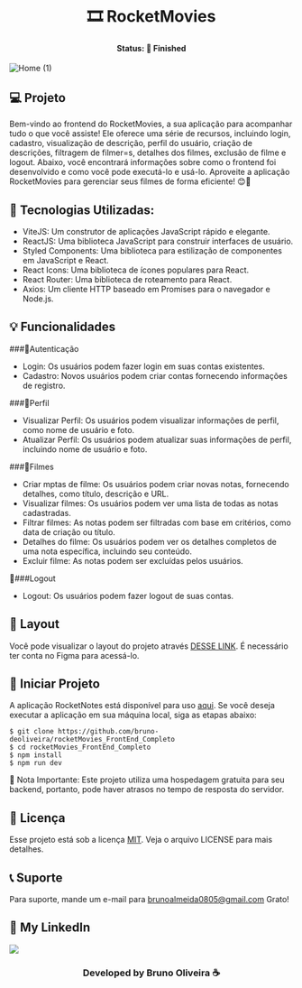 <h1 align="center"> 🎞️ RocketMovies </h1>
<h4 align="center"> Status: 🚀 Finished </h4>

![Home (1)](https://github.com/bruno-deoliveira/rocketMovies_FrontEnd_Completo/assets/109918729/0588bfe5-5d2e-408f-bd1d-0925a071d528)


## 💻 Projeto
Bem-vindo ao frontend do RocketMovies, a sua aplicação para acompanhar tudo o que você assiste! Ele oferece uma série de recursos, incluindo login, cadastro, visualização de descrição, perfil do usuário, criação de descrições, filtragem de filmer=s, detalhes dos filmes, exclusão de filme e logout. Abaixo, você encontrará informações sobre como o frontend foi desenvolvido e como você pode executá-lo e usá-lo.
Aproveite a aplicação RocketMovies para gerenciar seus filmes de forma eficiente! 😊🚀

## 🚀 Tecnologias Utilizadas:
- ViteJS: Um construtor de aplicações JavaScript rápido e elegante.
- ReactJS: Uma biblioteca JavaScript para construir interfaces de usuário.
- Styled Components: Uma biblioteca para estilização de componentes em JavaScript e React.
- React Icons: Uma biblioteca de ícones populares para React.
- React Router: Uma biblioteca de roteamento para React.
- Axios: Um cliente HTTP baseado em Promises para o navegador e Node.js.

## 💡 Funcionalidades
###🔑Autenticação
- Login: Os usuários podem fazer login em suas contas existentes.
- Cadastro: Novos usuários podem criar contas fornecendo informações de registro.
  
###👤Perfil
- Visualizar Perfil: Os usuários podem visualizar informações de perfil, como nome de usuário e foto.
- Atualizar Perfil: Os usuários podem atualizar suas informações de perfil, incluindo nome de usuário e foto.

###📝Filmes
- Criar mptas de filme: Os usuários podem criar novas notas, fornecendo detalhes, como título, descrição e URL.
- Visualizar filmes: Os usuários podem ver uma lista de todas as notas cadastradas.
- Filtrar filmes: As notas podem ser filtradas com base em critérios, como data de criação ou título.
- Detalhes do filme: Os usuários podem ver os detalhes completos de uma nota específica, incluindo seu conteúdo.
- Excluir filme: As notas podem ser excluídas pelos usuários.

👋###Logout
- Logout: Os usuários podem fazer logout de suas contas.

## 🔖 Layout
Você pode visualizar o layout do projeto através [DESSE LINK](https://www.figma.com/file/39ab47SAyXU6zgnLoGLyTC/RocketMovies-(Copy)?type=design&node-id=5-2&mode=design&t=bfQjZAZBPnYwbK5g-0). É necessário ter conta no Figma para acessá-lo.

## 💾 Iniciar Projeto
A aplicação RocketNotes está disponível para uso [aqui](https://rockettmoviess.netlify.app/). Se você deseja executar a aplicação em sua máquina local, siga as etapas abaixo:

```
$ git clone https://github.com/bruno-deoliveira/rocketMovies_FrontEnd_Completo
$ cd rocketMovies_FrontEnd_Completo
$ npm install
$ npm run dev
```
🚨 Nota Importante: Este projeto utiliza uma hospedagem gratuita para seu backend, portanto, pode haver atrasos no tempo de resposta do servidor.

## 📝 Licença
Esse projeto está sob a licença [MIT](https://github.com/bruno-deoliveira/rocketMovies_FrontEnd_Completo/blob/main/LICENSE). Veja o arquivo LICENSE para mais detalhes.

## 📞 Suporte
Para suporte, mande um e-mail para brunoalmeida0805@gmail.com Grato!

## 🔎 My LinkedIn 
<a href="https://www.linkedin.com/in/bruno-almeida-deoliveira"><img src="https://img.shields.io/badge/LinkedIn-0077B5?style=for-the-badge&logo=linkedin&logoColor=white"/></a>

<h3 align="center">Developed by Bruno Oliveira ☕</h3>
